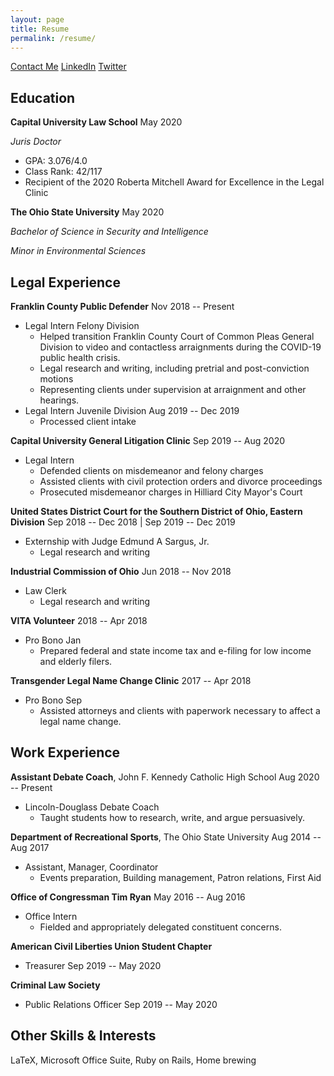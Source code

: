 ```yaml
---
layout: page
title: Resume
permalink: /resume/
---
```




[Contact Me](mledenko.github.io/contact.html)
[LinkedIn](linkedin.com/in/mledenko)
[Twitter](twitter.com/ledenko_)

## Education ##

**Capital University Law School**  May 2020

*Juris Doctor* 
* GPA: 3.076/4.0 
* Class Rank: 42/117 
* Recipient of the 2020 Roberta Mitchell Award for Excellence
in the Legal Clinic

**The Ohio State University** May 2020

*Bachelor of Science in Security and Intelligence*

*Minor in Environmental Sciences*

## Legal Experience ## 

**Franklin County Public Defender** Nov 2018 -- Present 
* Legal Intern Felony Division 
  * Helped transition Franklin County Court of Common Pleas General
Division to video and contactless arraignments during the COVID-19
public health crisis. 
  * Legal research and writing, including pretrial and
post-conviction motions 
  * Representing clients under supervision at
arraignment and other hearings. 
* Legal Intern Juvenile Division Aug 2019 -- Dec 2019
  * Processed client intake

**Capital University General Litigation Clinic** Sep 2019 -- Aug 2020 
* Legal Intern
  * Defended clients on misdemeanor and felony charges 
  * Assisted clients with civil protection orders and divorce proceedings 
  * Prosecuted misdemeanor charges in Hilliard City Mayor's Court

**United States District Court for the Southern District of Ohio,
Eastern Division**  Sep 2018 -- Dec 2018 \| Sep 2019 --
  Dec 2019
* Externship with Judge Edmund A Sargus, Jr.
  * Legal research and writing

**Industrial Commission of Ohio** Jun 2018 -- Nov 2018
* Law Clerk 
  * Legal research and writing

**VITA Volunteer** 2018 -- Apr 2018
* Pro Bono Jan 
  * Prepared federal and state income tax and e-filing for low income and elderly filers.

**Transgender Legal Name Change Clinic** 2017 -- Apr 2018
* Pro Bono Sep 
  *  Assisted attorneys and clients with paperwork necessary to affect a legal name change.

## Work Experience ##

**Assistant Debate Coach**, John F. Kennedy Catholic High School Aug 2020 --
Present
* Lincoln-Douglass Debate Coach
  * Taught students how to research, write, and argue persuasively.

**Department of Recreational Sports**, The Ohio State University Aug 2014 -- Aug 2017
* Assistant, Manager, Coordinator 
  * Events preparation, Building management, Patron relations, First Aid

**Office of Congressman Tim Ryan** May 2016 -- Aug 2016
* Office Intern 
  * Fielded and appropriately delegated constituent concerns.

**American Civil Liberties Union Student Chapter** 
* Treasurer Sep 2019 -- May 2020

**Criminal Law Society** 
* Public Relations Officer Sep 2019 -- May 2020

## Other Skills & Interests ##

LaTeX, Microsoft Office Suite, Ruby on Rails, Home brewing
